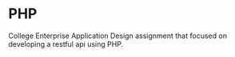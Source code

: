 # PHP
College Enterprise Application Design assignment that focused on developing a restful api using PHP.
